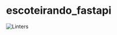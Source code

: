 # escoteirando_fastapi

![Linters](https://github.com/guionardo/escoteirando_fastapi/workflows/Linters/badge.svg)
